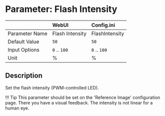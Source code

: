 # Parameter: Flash Intensity

|                   | WebUI               | Config.ini
|:---               |:---                 |:----
| Parameter Name    | Flash Intensity     | FlashIntensity
| Default Value     | `50`                | `50`
| Input Options     | `0` .. `100`        | `0` .. `100`
| Unit              | %                   | %


## Description

Set the flash intensity (PWM-controlled LED).


!!! Tip
    This parameter should be set on the 'Reference Image' configuration page.
    There you have a visual feedback. The intensity is not linear for a human eye.
